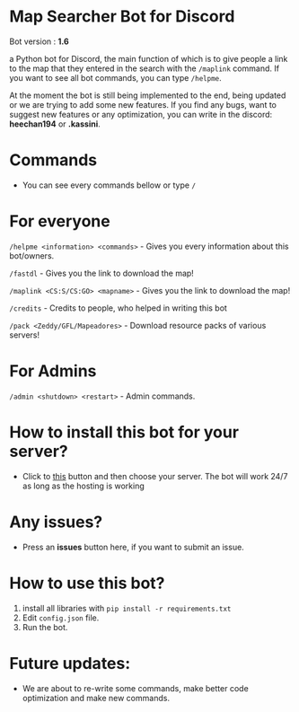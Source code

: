 # Map Searcher Bot for Discord

Bot version : **1.6**

a Python bot for Discord, the main function of which is to give people a link to the map that they entered in the search with the `/maplink` command. If you want to see all bot commands, you can type `/helpme`.

At the moment the bot is still being implemented to the end, being updated or we are trying to add some new features. If you find any bugs, want to suggest new features or any optimization, you can write in the discord: **heechan194** or **.kassini**.


# Commands

- You can see every commands bellow or type `/`

# For everyone

`/helpme <information> <commands>` - Gives you every information about this bot/owners.

`/fastdl` - Gives you the link to download the map!

`/maplink <CS:S/CS:GO> <mapname>` - Gives you the link to download the map!

`/credits` - Credits to people, who helped in writing this bot

`/pack <Zeddy/GFL/Mapeadores>` - Download resource packs of various servers!

# For Admins

`/admin <shutdown> <restart>` - Admin commands.


# How to install this bot for your server?

- Click to [this](https://discord.com/api/oauth2/authorize?client_id=1122605455194193931&permissions=277025396736&scope=applications.commands%20) button and then choose your server. The bot will work 24/7 as long as the hosting is working


# Any issues?

- Press an **issues** button here, if you want to submit an issue.


# How to use this bot?

1. install all libraries with `pip install -r requirements.txt`
2. Edit `config.json` file.
3. Run the bot.


# Future updates:
- We are about to re-write some commands, make better code optimization and make new commands.